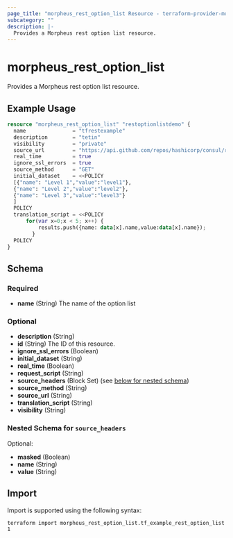 ```yaml
---
page_title: "morpheus_rest_option_list Resource - terraform-provider-morpheus"
subcategory: ""
description: |-
  Provides a Morpheus rest option list resource.
---
```


# morpheus_rest_option_list

Provides a Morpheus rest option list resource.

## Example Usage

```terraform
resource "morpheus_rest_option_list" "restoptionlistdemo" {
  name               = "tfrestexample"
  description        = "tetin"
  visibility         = "private"
  source_url         = "https://api.github.com/repos/hashicorp/consul/releases"
  real_time          = true
  ignore_ssl_errors  = true
  source_method      = "GET"
  initial_dataset    = <<POLICY
  [{"name": "Level 1","value":"level1"},
  {"name": "Level 2","value":"level2"},
  {"name": "Level 3","value":"level3"}
  ]
  POLICY
  translation_script = <<POLICY
      for(var x=0;x < 5; x++) {
          results.push({name: data[x].name,value:data[x].name});
        }
  POLICY
}
```

<!-- schema generated by tfplugindocs -->
## Schema

### Required

- **name** (String) The name of the option list

### Optional

- **description** (String)
- **id** (String) The ID of this resource.
- **ignore_ssl_errors** (Boolean)
- **initial_dataset** (String)
- **real_time** (Boolean)
- **request_script** (String)
- **source_headers** (Block Set) (see [below for nested schema](#nestedblock--source_headers))
- **source_method** (String)
- **source_url** (String)
- **translation_script** (String)
- **visibility** (String)

<a id="nestedblock--source_headers"></a>
### Nested Schema for `source_headers`

Optional:

- **masked** (Boolean)
- **name** (String)
- **value** (String)

## Import

Import is supported using the following syntax:

```shell
terraform import morpheus_rest_option_list.tf_example_rest_option_list 1
```
